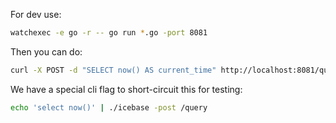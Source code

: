 For dev use:

```bash
watchexec -e go -r -- go run *.go -port 8081
```

Then you can do:

```bash
curl -X POST -d "SELECT now() AS current_time" http://localhost:8081/query
```

We have a special cli flag to short-circuit this for testing:

```bash
echo 'select now()' | ./icebase -post /query
```